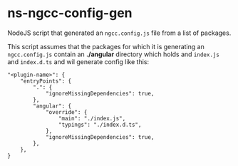 # ns-ngcc-config-gen
NodeJS script that generated an `ngcc.config.js` file from a list of packages.

This script assumes that the packages for which it is generating an `ngcc.config.js` contain an **./angular** directory which holds and `index.js` and `index.d.ts` and wil generate config like this:

```
"<plugin-name>": {
    "entryPoints": {
        ".": {
            "ignoreMissingDependencies": true,
        },
        "angular": {
            "override": {
                "main": "./index.js",
                "typings": "./index.d.ts",
            },
            "ignoreMissingDependencies": true,
        },
    },
}
```
